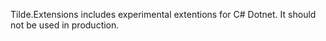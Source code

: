 Tilde.Extensions includes experimental extentions for C# Dotnet. It should not be used in production.